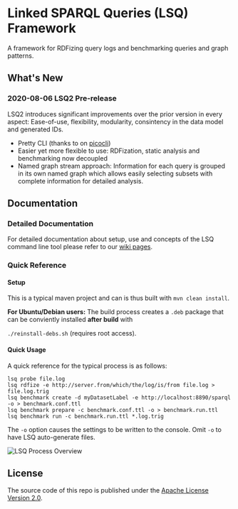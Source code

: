 # Linked SPARQL Queries (LSQ) Framework
A framework for RDFizing query logs and benchmarking queries and graph patterns.

## What's New

### 2020-08-06 LSQ2 Pre-release
LSQ2 introduces significant improvements over the prior version in every aspect: Ease-of-use, flexibility, modularity, consintency in the data model and generated IDs.

* Pretty CLI (thanks to on [picocli](https://github.com/remkop/picocli))
* Easier yet more flexible to use: RDFization, static analysis and benchmarking now decoupled
* Named graph stream approach: Information for each query is grouped in its own named graph which allows easily selecting subsets with complete information for detailed analysis.


## Documentation

### Detailed Documentation
For detailed documentation about setup, use and concepts of the LSQ command line tool please refer to our [wiki pages](https://github.com/AKSW/LSQ/wiki).

### Quick Reference

#### Setup

This is a typical maven project and can is thus built with `mvn clean install`.

**For Ubuntu/Debian users:** The build process creates a `.deb` package that can be conviently installed **after build** with

`./reinstall-debs.sh` (requires root access).


#### Quick Usage
A quick reference for the typical process is as follows:

```
lsq probe file.log
lsq rdfize -e http://server.from/which/the/log/is/from file.log > file.log.trig
lsq benchmark create -d myDatasetLabel -e http://localhost:8890/sparql -o > benchmark.conf.ttl
lsq benchmark prepare -c benchmark.conf.ttl -o > benchmark.run.ttl
lsq benchmark run -c benchmark.run.ttl *.log.trig
```

The `-o` option causes the settings to be written to the console. Omit `-o` to have LSQ auto-generate files.


![LSQ Process Overview](lsq-docs/lsq2-overview.svg "")


## License
The source code of this repo is published under the [Apache License Version 2.0](https://github.com/AKSW/jena-sparql-api/blob/master/LICENSE).



